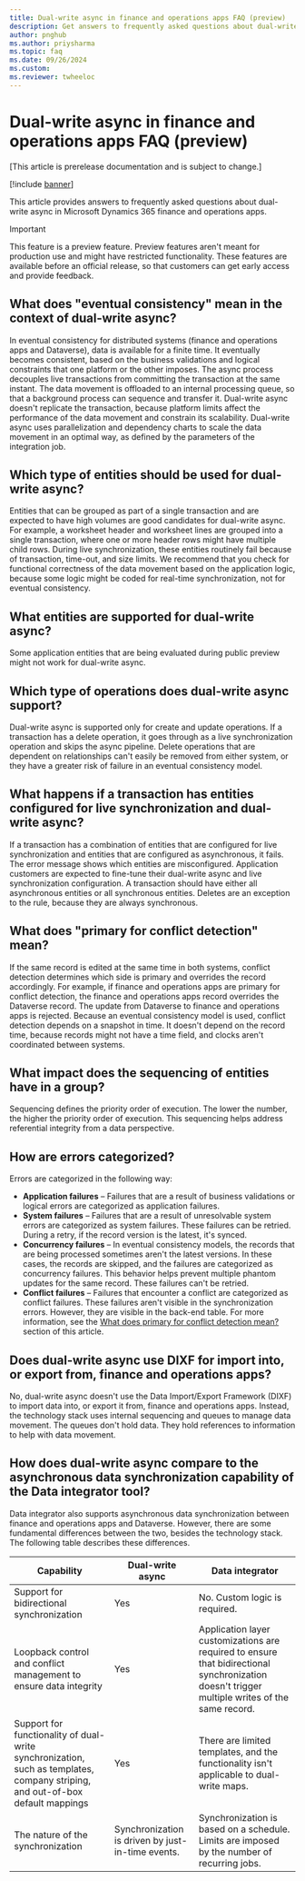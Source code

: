 ```yaml
---
title: Dual-write async in finance and operations apps FAQ (preview)
description: Get answers to frequently asked questions about dual-write async in Microsoft Dynamics 365 finance and operations apps.
author: pnghub
ms.author: priysharma
ms.topic: faq
ms.date: 09/26/2024
ms.custom:
ms.reviewer: twheeloc
---
```


# Dual-write async in finance and operations apps FAQ (preview)

[This article is prerelease documentation and is subject to change.]

[!include [banner](../../includes/banner.md)]

This article provides answers to frequently asked questions about dual-write async in Microsoft Dynamics 365 finance and operations apps.

> [!IMPORTANT]
> This feature is a preview feature. Preview features aren't meant for production use and might have restricted functionality. These features are available before an official release, so that customers can get early access and provide feedback.

## What does "eventual consistency" mean in the context of dual-write async?

In eventual consistency for distributed systems (finance and operations apps and Dataverse), data is available for a finite time. It eventually becomes consistent, based on the business validations and logical constraints that one platform or the other imposes. The async process decouples live transactions from committing the transaction at the same instant. The data movement is offloaded to an internal processing queue, so that a background process can sequence and transfer it. Dual-write async doesn't replicate the transaction, because platform limits affect the performance of the data movement and constrain its scalability. Dual-write async uses parallelization and dependency charts to scale the data movement in an optimal way, as defined by the parameters of the integration job.

## Which type of entities should be used for dual-write async?

Entities that can be grouped as part of a single transaction and are expected to have high volumes are good candidates for dual-write async. For example, a worksheet header and worksheet lines are grouped into a single transaction, where one or more header rows might have multiple child rows. During live synchronization, these entities routinely fail because of transaction, time-out, and size limits. We recommend that you check for functional correctness of the data movement based on the application logic, because some logic might be coded for real-time synchronization, not for eventual consistency.

## What entities are supported for dual-write async?

Some application entities that are being evaluated during public preview might not work for dual-write async.

## Which type of operations does dual-write async support?

Dual-write async is supported only for create and update operations. If a transaction has a delete operation, it goes through as a live synchronization operation and skips the async pipeline. Delete operations that are dependent on relationships can't easily be removed from either system, or they have a greater risk of failure in an eventual consistency model.

## What happens if a transaction has entities configured for live synchronization and dual-write async?

If a transaction has a combination of entities that are configured for live synchronization and entities that are configured as asynchronous, it fails. The error message shows which entities are misconfigured. Application customers are expected to fine-tune their dual-write async and live synchronization configuration. A transaction should have either all asynchronous entities or all synchronous entities. Deletes are an exception to the rule, because they are always synchronous.

## What does "primary for conflict detection" mean?

If the same record is edited at the same time in both systems, conflict detection determines which side is primary and overrides the record accordingly. For example, if finance and operations apps are primary for conflict detection, the finance and operations apps record overrides the Dataverse record. The update from Dataverse to finance and operations apps is rejected. Because an eventual consistency model is used, conflict detection depends on a snapshot in time. It doesn't depend on the record time, because records might not have a time field, and clocks aren't coordinated between systems.

## What impact does the sequencing of entities have in a group?

Sequencing defines the priority order of execution. The lower the number, the higher the priority order of execution. This sequencing helps address referential integrity from a data perspective.

## How are errors categorized?

Errors are categorized in the following way:

- **Application failures** – Failures that are a result of business validations or logical errors are categorized as application failures.
- **System failures** – Failures that are a result of unresolvable system errors are categorized as system failures. These failures can be retried. During a retry, if the record version is the latest, it's synced.
- **Concurrency failures** – In eventual consistency models, the records that are being processed sometimes aren't the latest versions. In these cases, the records are skipped, and the failures are categorized as concurrency failures. This behavior helps prevent multiple phantom updates for the same record. These failures can't be retried.
- **Conflict failures** – Failures that encounter a conflict are categorized as conflict failures. These failures aren't visible in the synchronization errors. However, they are visible in the back-end table.
For more information, see the [What does primary for conflict detection mean?](dual-write-async-faq.md#what-does-primary-for-conflict-detection-mean) section of this article.

## Does dual-write async use DIXF for import into, or export from, finance and operations apps?

No, dual-write async doesn't use the Data Import/Export Framework (DIXF) to import data into, or export it from, finance and operations apps. Instead, the technology stack uses internal sequencing and queues to manage data movement. The queues don't hold data. They hold references to information to help with data movement.

## How does dual-write async compare to the asynchronous data synchronization capability of the Data integrator tool?

Data integrator also supports asynchronous data synchronization between finance and operations apps and Dataverse. However, there are some fundamental differences between the two, besides the technology stack. The following table describes these differences.

| Capability | Dual-write async | Data integrator |
|---|---|---|
| Support for bidirectional synchronization | Yes | No. Custom logic is required. |
| Loopback control and conflict management to ensure data integrity | Yes | Application layer customizations are required to ensure that bidirectional synchronization doesn't trigger multiple writes of the same record. |
| Support for functionality of dual-write synchronization, such as templates, company striping, and out-of-box default mappings | Yes | There are limited templates, and the functionality isn't applicable to dual-write maps. |
| The nature of the synchronization | Synchronization is driven by just-in-time events. | Synchronization is based on a schedule. Limits are imposed by the number of recurring jobs. |
